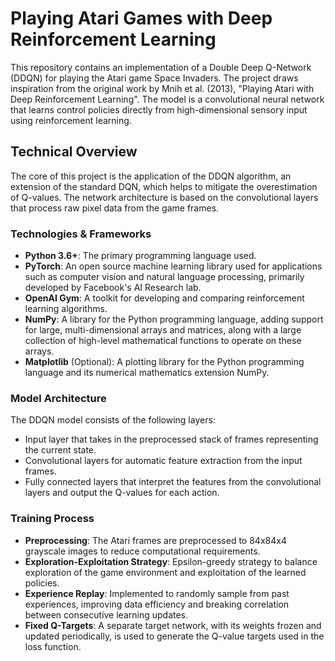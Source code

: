 # Playing Atari Games with Deep Reinforcement Learning

This repository contains an implementation of a Double Deep Q-Network (DDQN) for playing the Atari game Space Invaders. The project draws inspiration from the original work by Mnih et al. (2013), "Playing Atari with Deep Reinforcement Learning". The model is a convolutional neural network that learns control policies directly from high-dimensional sensory input using reinforcement learning.

## Technical Overview

The core of this project is the application of the DDQN algorithm, an extension of the standard DQN, which helps to mitigate the overestimation of Q-values. The network architecture is based on the convolutional layers that process raw pixel data from the game frames.

### Technologies & Frameworks

- **Python 3.6+**: The primary programming language used.
- **PyTorch**: An open source machine learning library used for applications such as computer vision and natural language processing, primarily developed by Facebook's AI Research lab.
- **OpenAI Gym**: A toolkit for developing and comparing reinforcement learning algorithms.
- **NumPy**: A library for the Python programming language, adding support for large, multi-dimensional arrays and matrices, along with a large collection of high-level mathematical functions to operate on these arrays.
- **Matplotlib** (Optional): A plotting library for the Python programming language and its numerical mathematics extension NumPy.

### Model Architecture

The DDQN model consists of the following layers:

- Input layer that takes in the preprocessed stack of frames representing the current state.
- Convolutional layers for automatic feature extraction from the input frames.
- Fully connected layers that interpret the features from the convolutional layers and output the Q-values for each action.

### Training Process

- **Preprocessing**: The Atari frames are preprocessed to 84x84x4 grayscale images to reduce computational requirements.
- **Exploration-Exploitation Strategy**: Epsilon-greedy strategy to balance exploration of the game environment and exploitation of the learned policies.
- **Experience Replay**: Implemented to randomly sample from past experiences, improving data efficiency and breaking correlation between consecutive learning updates.
- **Fixed Q-Targets**: A separate target network, with its weights frozen and updated periodically, is used to generate the Q-value targets used in the loss function.
